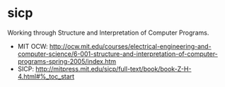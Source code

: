 sicp
====

Working through Structure and Interpretation of Computer Programs.

* MIT OCW: http://ocw.mit.edu/courses/electrical-engineering-and-computer-science/6-001-structure-and-interpretation-of-computer-programs-spring-2005/index.htm
* SICP: http://mitpress.mit.edu/sicp/full-text/book/book-Z-H-4.html#%_toc_start
